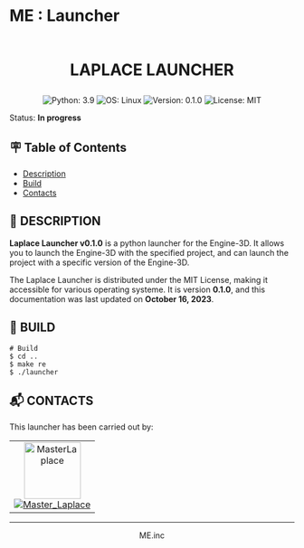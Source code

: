 # ME : Launcher<br><br><p align="center">LAPLACE LAUNCHER</p>

<p align="center">
  <a>
    <img src="https://img.shields.io/badge/Python-3.9-blue?style=for-the-badge" alt="Python: 3.9">
  </a><a>
    <img src="https://img.shields.io/badge/OS-Linux-blue?style=for-the-badge" alt="OS: Linux">
  </a><a>
    <img src="https://img.shields.io/badge/Version-0.1.0-blue?style=for-the-badge" alt="Version: 0.1.0">
  </a><a>
    <img src="https://img.shields.io/badge/License-MIT-blue?style=for-the-badge" alt="License: MIT">
  </a>
</p>

Status: **In progress**


## :placard: Table of Contents
- [Description](#description)
- [Build](#build)
- [Contacts](#contacts)


<div id='description'/>

## :pencil: **DESCRIPTION**

**Laplace Launcher v0.1.0** is a python launcher for the Engine-3D. It allows you to launch the Engine-3D with the specified project, and can launch the project with a specific version of the Engine-3D.

The Laplace Launcher is distributed under the MIT License, making it accessible for various operating systeme. It is version **0.1.0**, and this documentation was last updated on **October 16, 2023**.


<div id='build'/>

## :truck: **BUILD**

```shell
# Build
$ cd ..
$ make re
$ ./launcher
```

<div id='contacts'/>

## :mailbox_with_mail: **CONTACTS**

This launcher has been carried out by:

<table align="center">
    <tbody>
        <tr>
            <td align="center"><a href="https://github.com/MasterLaplace/"><img src="https://avatars.githubusercontent.com/MasterLaplace?v=4?s=100" width="100px;" alt="MasterLaplace"/><br/><a href="https://github.com/MasterLaplace/"><img src="https://img.shields.io/github/followers/MasterLaplace?label=Master_Laplace&style=social" alt="Master_Laplace"/></a></td>
        </tr>
    </tbody>
</table>

---
<p align="center">ME.inc</p>
